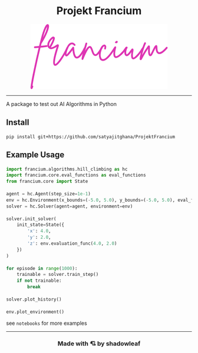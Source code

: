 <h1 align="center">Projekt Francium</h1>

<div align="center">
<img src="logo.png">
</div>

---

A package to test out AI Algorithms in Python

## Install

```shell script
pip install git+https://github.com/satyajitghana/ProjektFrancium
```

## Example Usage

```python
import francium.algorithms.hill_climbing as hc
import francium.core.eval_functions as eval_functions
from francium.core import State

agent = hc.Agent(step_size=1e-1)
env = hc.Environment(x_bounds=(-5.0, 5.0), y_bounds=(-5.0, 5.0), eval_func=eval_functions.sinx_plus_x)
solver = hc.Solver(agent=agent, environment=env)

solver.init_solver(
    init_state=State({
        'x': 4.0,
        'y': 2.0,
        'z': env.evaluation_func(4.0, 2.0)
    })
)

for episode in range(1000):
    trainable = solver.train_step()
    if not trainable:
        break

solver.plot_history()

env.plot_environment()

```

see `notebooks` for more examples

---

<h3 align="center">Made with 💘 by shadowleaf</h3>